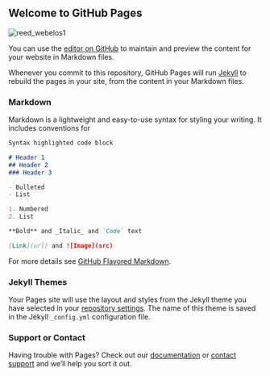 ## Welcome to GitHub Pages

![reed_webelos1](https://user-images.githubusercontent.com/38883622/39476059-4c11e66e-4d20-11e8-9c79-a823ddd2fd6d.jpg)
<a target="_blank" href="![reed_webelos1](https://user-images.githubusercontent.com/38883622/39476059-4c11e66e-4d20-11e8-9c79-a823ddd2fd6d.jpg)"><img width="350"/></a>


You can use the [editor on GitHub](https://github.com/kevinrwebb/kevinrwebb.GitHub.io/edit/master/README.md) to maintain and preview the content for your website in Markdown files.

Whenever you commit to this repository, GitHub Pages will run [Jekyll](https://jekyllrb.com/) to rebuild the pages in your site, from the content in your Markdown files.

### Markdown

Markdown is a lightweight and easy-to-use syntax for styling your writing. It includes conventions for

```markdown
Syntax highlighted code block

# Header 1
## Header 2
### Header 3

- Bulleted
- List

1. Numbered
2. List

**Bold** and _Italic_ and `Code` text

[Link](url) and ![Image](src)
```

For more details see [GitHub Flavored Markdown](https://guides.github.com/features/mastering-markdown/).

### Jekyll Themes

Your Pages site will use the layout and styles from the Jekyll theme you have selected in your [repository settings](https://github.com/kevinrwebb/kevinrwebb.GitHub.io/settings). The name of this theme is saved in the Jekyll `_config.yml` configuration file.

### Support or Contact

Having trouble with Pages? Check out our [documentation](https://help.github.com/categories/github-pages-basics/) or [contact support](https://github.com/contact) and we’ll help you sort it out.
